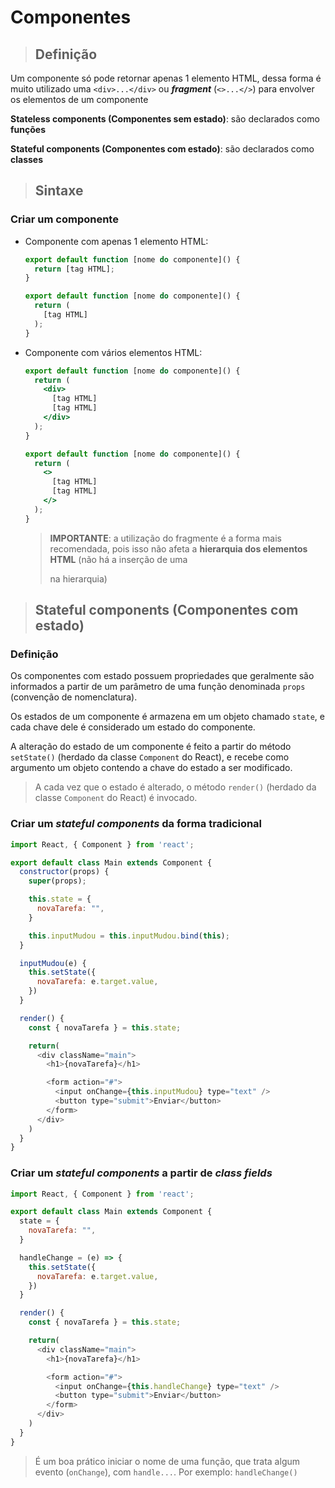 # Componentes

> ## **Definição**

Um componente só pode retornar apenas 1 elemento HTML, dessa forma é muito utilizado uma `<div>...</div>` ou ***fragment*** (`<>...</>`) para envolver os elementos de um componente

**Stateless components (Componentes sem estado)**: são declarados como **funções**

**Stateful components (Componentes com estado)**: são declarados como **classes**

> ## **Sintaxe**

### Criar um componente

* Componente com apenas 1 elemento HTML:

  ```jsx
  export default function [nome do componente]() {
    return [tag HTML];
  }
  ```

  ```jsx
  export default function [nome do componente]() {
    return (
      [tag HTML]
    );
  }
  ```

* Componente com vários elementos HTML:

  ```jsx
  export default function [nome do componente]() {
    return (
      <div>
        [tag HTML]
        [tag HTML]
      </div>
    );
  }
  ```

  ```jsx
  export default function [nome do componente]() {
    return (
      <>
        [tag HTML]
        [tag HTML]
      </>
    );
  }
  ```

  > **IMPORTANTE**: a utilização do fragmente é a forma mais recomendada, pois isso não afeta a **hierarquia dos elementos HTML** (não há a inserção de uma <div> na hierarquia)

> ## **Stateful components (Componentes com estado)**

### **Definição**

Os componentes com estado possuem propriedades que geralmente são informados a partir de um parâmetro de uma função denominada `props` (convenção de nomenclatura).

Os estados de um componente é armazena em um objeto chamado `state`, e cada chave dele é considerado um estado do componente.

A alteração do estado de um componente é feito a partir do método `setState()` (herdado da classe `Component` do React), e recebe como argumento um objeto contendo a chave do estado a ser modificado.

> A cada vez que o estado é alterado, o método `render()` (herdado da classe `Component` do React) é invocado.

### **Criar um *stateful components* da forma tradicional**

```js
import React, { Component } from 'react';

export default class Main extends Component {
  constructor(props) {
    super(props);

    this.state = {
      novaTarefa: "",
    }

    this.inputMudou = this.inputMudou.bind(this);
  }

  inputMudou(e) {
    this.setState({
      novaTarefa: e.target.value,
    })
  }

  render() {
    const { novaTarefa } = this.state;

    return(
      <div className="main">
        <h1>{novaTarefa}</h1>

        <form action="#">
          <input onChange={this.inputMudou} type="text" />
          <button type="submit">Enviar</button>
        </form>
      </div>
    )
  }
}
```

### **Criar um *stateful components* a partir de *class fields***

```js
import React, { Component } from 'react';

export default class Main extends Component {
  state = {
    novaTarefa: "",
  }

  handleChange = (e) => {
    this.setState({
      novaTarefa: e.target.value,
    })
  }

  render() {
    const { novaTarefa } = this.state;

    return(
      <div className="main">
        <h1>{novaTarefa}</h1>

        <form action="#">
          <input onChange={this.handleChange} type="text" />
          <button type="submit">Enviar</button>
        </form>
      </div>
    )
  }
}
```

> É um boa prático iniciar o nome de uma função, que trata algum evento (`onChange`), com `handle...`. Por exemplo: `handleChange()`
